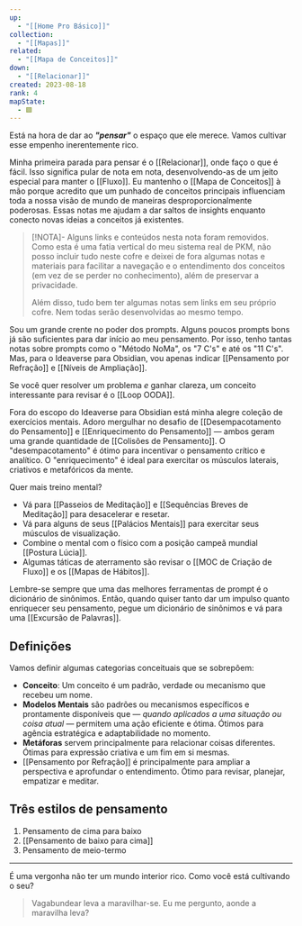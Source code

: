 ```yaml
---
up:
  - "[[Home Pro Básico]]"
collection:
  - "[[Mapas]]"
related:
  - "[[Mapa de Conceitos]]"
down:
  - "[[Relacionar]]"
created: 2023-08-18
rank: 4
mapState:
  - 🟩
---
```

Está na hora de dar ao ***"pensar"*** o espaço que ele merece. Vamos cultivar esse empenho inerentemente rico.

Minha primeira parada para pensar é o [[Relacionar]], onde faço o que é fácil. Isso significa pular de nota em nota, desenvolvendo-as de um jeito especial para manter o [[Fluxo]]. Eu mantenho o [[Mapa de Conceitos]] à mão porque acredito que um punhado de conceitos principais influenciam toda a nossa visão de mundo de maneiras desproporcionalmente poderosas. Essas notas me ajudam a dar saltos de insights enquanto conecto novas ideias a conceitos já existentes.

> [!NOTA]- Alguns links e conteúdos nesta nota foram removidos.  
> Como esta é uma fatia vertical do meu sistema real de PKM, não posso incluir tudo neste cofre e deixei de fora algumas notas e materiais para facilitar a navegação e o entendimento dos conceitos (em vez de se perder no conhecimento), além de preservar a privacidade.  
>  
> Além disso, tudo bem ter algumas notas sem links em seu próprio cofre. Nem todas serão desenvolvidas ao mesmo tempo.

Sou um grande crente no poder dos prompts. Alguns poucos prompts bons já são suficientes para dar início ao meu pensamento. Por isso, tenho tantas notas sobre prompts como o "Método NoMa", os "7 C's" e até os "11 C's". Mas, para o Ideaverse para Obsidian, vou apenas indicar [[Pensamento por Refração]] e [[Níveis de Ampliação]].

Se você quer resolver um problema *e* ganhar clareza, um conceito interessante para revisar é o [[Loop OODA]].

Fora do escopo do Ideaverse para Obsidian está minha alegre coleção de exercícios mentais. Adoro mergulhar no desafio de [[Desempacotamento do Pensamento]] e [[Enriquecimento do Pensamento]] — ambos geram uma grande quantidade de [[Colisões de Pensamento]]. O "desempacotamento" é ótimo para incentivar o pensamento crítico e analítico. O "enriquecimento" é ideal para exercitar os músculos laterais, criativos e metafóricos da mente.

Quer mais treino mental?

- Vá para [[Passeios de Meditação]] e [[Sequências Breves de Meditação]] para desacelerar e resetar.
- Vá para alguns de seus [[Palácios Mentais]] para exercitar seus músculos de visualização.
- Combine o mental com o físico com a posição campeã mundial [[Postura Lúcia]].
- Algumas táticas de aterramento são revisar o [[MOC de Criação de Fluxo]] e os [[Mapas de Hábitos]].

Lembre-se sempre que uma das melhores ferramentas de prompt é o dicionário de sinônimos. Então, quando quiser tanto dar um impulso quanto enriquecer seu pensamento, pegue um dicionário de sinônimos e vá para uma [[Excursão de Palavras]].

## Definições
Vamos definir algumas categorias conceituais que se sobrepõem:

-   **Conceito**: Um conceito é um padrão, verdade ou mecanismo que recebeu um nome.
-   **Modelos Mentais** são padrões ou mecanismos específicos e prontamente disponíveis que — *quando aplicados a uma situação ou coisa atual* — permitem uma ação eficiente e ótima. Ótimos para agência estratégica e adaptabilidade no momento.
-   **Metáforas** servem principalmente para relacionar coisas diferentes. Ótimas para expressão criativa e um fim em si mesmas.
-   [[Pensamento por Refração]] é principalmente para ampliar a perspectiva e aprofundar o entendimento. Ótimo para revisar, planejar, empatizar e meditar.

## Três estilos de pensamento
1. Pensamento de cima para baixo  
2. [[Pensamento de baixo para cima]]  
3. Pensamento de meio-termo

---

É uma vergonha não ter um mundo interior rico. Como você está cultivando o seu?

> Vagabundear leva a maravilhar-se. Eu me pergunto, aonde a maravilha leva?